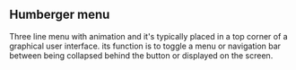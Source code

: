 ## Humberger menu
  Three line menu with animation and it's typically placed in a top corner of a graphical user interface. its function is to toggle a menu or navigation bar between being collapsed behind the button or displayed on the screen.